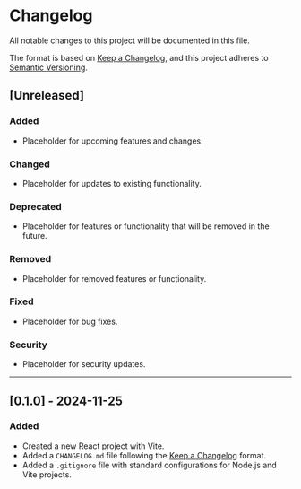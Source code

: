 # Changelog
All notable changes to this project will be documented in this file.

The format is based on [Keep a Changelog](https://keepachangelog.com/en/1.1.0/),
and this project adheres to [Semantic Versioning](https://semver.org/).

## [Unreleased]
### Added
- Placeholder for upcoming features and changes.

### Changed
- Placeholder for updates to existing functionality.

### Deprecated
- Placeholder for features or functionality that will be removed in the future.

### Removed
- Placeholder for removed features or functionality.

### Fixed
- Placeholder for bug fixes.

### Security
- Placeholder for security updates.

---

## [0.1.0] - 2024-11-25
### Added
- Created a new React project with Vite.
- Added a `CHANGELOG.md` file following the [Keep a Changelog](https://keepachangelog.com/en/1.1.0/) format.
- Added a `.gitignore` file with standard configurations for Node.js and Vite projects.
